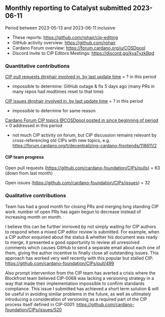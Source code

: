 ## Monthly reporting to Catalyst submitted 2023-06-11

Period between 2023-05-13 and 2023-06-11 inclusive

- These reports: https://github.com/rphair/cip-editing
- GitHub activity overview: https://github.com/rphair
- Cardano Forum overview: https://forum.cardano.org/u/COSDpool
- Discord invite to CIP Editors Meetings: https://discord.gg/kyaTyzkBqd

### Quantitative contributions

[CIP pull requests @rphair involved in, by last update time](https://github.com/cardano-foundation/CIPs/pulls?q=is%3Apr+involves%3Arphair+sort%3Aupdated-desc) = ? in this period
- impossible to determine: GitHub outage & fix 5 days ago (many PRs in many repos had modtimes reset to that time)

[CIP issues @rphair involved in, by last update time](https://github.com/cardano-foundation/CIPs/issues?q=is%3Aissue+involves%3Arphair+sort%3Aupdated-desc) = ? in this period
- impossible to determine for same reason

[Cardano Forum CIP topics @COSDpool posted in since beginning of period](https://forum.cardano.org/search?q=%23developers%3Acips%20%40COSDpool%20after%3A2023-05-13) = 0 addressed in this period
- not much CIP activity on forum, but CIP discussion remains relevant by cross-referencing old CIPs with new topics, e.g. https://forum.cardano.org/t/decentralizing-cardano-frontends/118611/2

#### CIP team progress

Open pull requests (https://github.com/cardano-foundation/CIPs/pulls) = 63 (down from last month)

Open issues (https://github.com/cardano-foundation/CIPs/issues) = 32

### Qualitative contributions

Team has had a good month for closing PRs and merging long standing CIP work: number of open PRs has again begun to decrease instead of increasing month on month.

I believe this can be further imrroved by not simply waiting for CIP authors to respond when a mixed CIP editor review is submitted.  For example, when a CIP author enquiried about the status & whether his document was ready to merge, it presented a good opportunity to review all unresolved comments which causes GitHub to send a separate email about each one of them, giving the author incentive to finally close all outstanding issues.  This approach has worked very well recently with this popular but stalled CIP: https://github.com/cardano-foundation/CIPs/pull/499

Also prompt intervention from the CIP team has averted a crisis where the Blockfrost team believed CIP-0068 was lacking a versioning strategy in a way that made their implementation impossible to confirm standards compliance.  This issue I submitted has achieved a short term solution & will be useful in avoiding similar problems in the future, as well as ultimately introducing a consideration of versioning as a required part of the CIP process itself defined in CIP-0001: https://github.com/cardano-foundation/CIPs/issues/520
